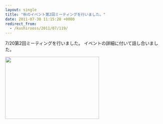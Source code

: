```yaml
---
layout: single
title: "秋のイベント第2回ミーティングを行いました。"
date: 2011-07-30 11:15:28 +0000
redirect_from:
  - /kushirooss/2011/07/119/
---
```

7/20第2回ミーティングを行いました。
イベントの詳細に付いて話し合いました。

<a href="http://blog.kushi.ro/kushirooss/files/2011/07/P1020528.jpg"><img class="aligncenter size-medium wp-image-120" title="P1020528" src="http://blog.kushi.ro/kushirooss/files/2011/07/P1020528-300x199.jpg" alt="" width="300" height="199" /></a>